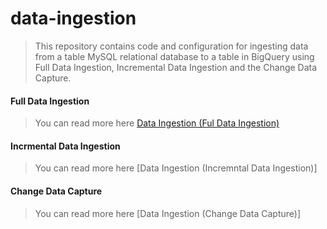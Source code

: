 # data-ingestion

> This repository contains code and configuration for ingesting data from a table MySQL relational database to a table in BigQuery using Full Data Ingestion, Incremental Data Ingestion and the Change Data Capture.

#### Full Data Ingestion

> You can read more here [Data Ingestion (Ful Data Ingestion)](https://medium.com/codex/data-ingestion-full-data-ingestion-78f0dad296e9)

#### Incrmental Data Ingestion

> You can read more here [Data Ingestion (Incremntal Data Ingestion)]

#### Change Data Capture

> You can read more here [Data Ingestion (Change Data Capture)]
